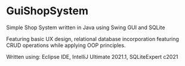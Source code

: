 # GuiShopSystem
Simple Shop System written in Java using Swing GUI and SQLite

Featuring basic UX design, relational database incorporation featuring CRUD operations while applying OOP principles.


Written using: Eclipse IDE, IntelliJ Ultimate 2021.1, SQLiteExpert
c2021
